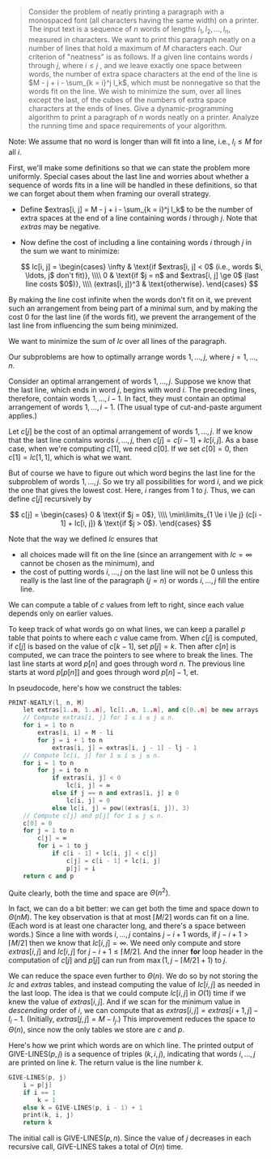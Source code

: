 > Consider the problem of neatly printing a paragraph with a monospaced font (all characters having the same width) on a printer. The input text is a sequence of $n$ words of lengths $l_1, l_2, \ldots, l_n$, measured in characters. We want to print this paragraph neatly on a number of lines that hold a maximum of $M$ characters each. Our criterion of "neatness" is as follows. If a given line contains words $i$ through $j$, where $i \le j$ , and we leave exactly one space between words, the number of extra space characters at the end of the line is $M - j + i - \sum_{k = i}^j l_k$, which must be nonnegative so that the words fit on the line. We wish to minimize the sum, over all lines except the last, of the cubes of the numbers of extra space characters at the ends of lines. Give a dynamic-programming algorithm to print a paragraph of $n$ words neatly on a printer. Analyze the running time and space requirements of your algorithm.

Note: We assume that no word is longer than will fit into a line, i.e., $l_i \le M$ for all $i$.

First, we'll make some definitions so that we can state the problem more uniformly. Special cases about the last line and worries about whether a sequence of words fits in a line will be handled in these definitions, so that we can forget about them when framing our overall strategy.

- Define $extras[i, j] = M - j + i - \sum_{k = i}^j l_k$ to be the number of extra spaces at the end of a line containing words $i$ through $j$. Note that $extras$ may be negative.
- Now define the cost of including a line containing words $i$ through $j$ in the sum we want to minimize:

    $$
    lc[i, j] =
    \begin{cases}
              \infty & \text{if $extras[i, j] < 0$ (i.e., words $i, \ldots, j$ don't fit)}, \\\\
                   0 & \text{if $j = n$ and $extras[i, j] \ge 0$ (last line costs $0$)}, \\\\
    (extras[i, j])^3 & \text{otherwise}.
    \end{cases}
    $$

By making the line cost infinite when the words don't fit on it, we prevent such an arrangement from being part of a minimal sum, and by making the cost $0$ for the last line (if the words fit), we prevent the arrangement of the last line from influencing the sum being minimized.

We want to minimize the sum of $lc$ over all lines of the paragraph.

Our subproblems are how to optimally arrange words $1, \ldots, j$, where $j = 1, \ldots, n$.

Consider an optimal arrangement of words $1, \ldots, j$. Suppose we know that the last line, which ends in word $j$, begins with word $i$. The preceding lines, therefore, contain words $1, \ldots, i - 1$. In fact, they must contain an optimal arrangement of words $1, \ldots, i - 1$. (The usual type of cut-and-paste argument applies.)

Let $c[j]$  be the cost of an optimal arrangement of words $1, \ldots, j$. If we know that the last line contains words $i, \ldots, j$, then $c[j] = c[i - 1] + lc[i, j]$. As a base case, when we're computing $c[1]$, we need $c[0]$. If we set $c[0] = 0$, then $c[1] = lc[1, 1]$, which is what we want.

But of course we have to figure out which word begins the last line for the subproblem of words $1, \ldots, j$. So we try all possibilities for word $i$, and we pick the one that gives the lowest cost. Here, $i$ ranges from $1$ to $j$. Thus, we can define $c[j]$ recursively by

$$
c[j] =
\begin{cases}
                                                0 & \text{if $j = 0$}, \\\\
\min\limits_{1 \le i \le j} (c[i - 1] + lc[i, j]) & \text{if $j > 0$}.
\end{cases}
$$

Note that the way we defined $lc$ ensures that

- all choices made will fit on the line (since an arrangement with $lc = \infty$ cannot be chosen as the minimum), and
- the cost of putting words $i, \ldots, j$ on the last line will not be $0$ unless this really is the last line of the paragraph ($j = n$) or words $i, \ldots, j$ fill the entire line.

We can compute a table of $c$ values from left to right, since each value depends only on earlier values.

To keep track of what words go on what lines, we can keep a parallel $p$ table that points to where each $c$ value came from. When $c[j]$ is computed, if $c[j]$ is based on the value of $c[k - 1]$, set $p[j] = k$. Then after $c[n]$ is computed, we can trace the pointers to see where to break the lines. The last line starts at word $p[n]$ and goes through word $n$. The previous line starts at word $p[p[n]]$ and goes through word $p[n] - 1$, et.

In pseudocode, here's how we construct the tables:

```cpp
PRINT-NEATLY(l, n, M)
    let extras[1..n, 1..n], lc[1..n, 1..n], and c[0..n] be new arrays   
    // Compute extras[i, j] for 1 ≤ i ≤ j ≤ n.
    for i = 1 to n
        extras[i, i] = M - li
        for j = i + 1 to n
            extras[i, j] = extras[i, j - 1] - lj - 1
    // Compute lc[i, j] for 1 ≤ i ≤ j ≤ n.
    for i = 1 to n
        for j = i to n
            if extras[i, j] < 0
                lc[i, j] = ∞
            else if j == n and extras[i, j] ≥ 0
                lc[i, j] = 0
            else lc[i, j] = pow((extras[i, j]), 3)
    // Compute c[j] and p[j] for 1 ≤ j ≤ n.
    c[0] = 0
    for j = 1 to n
        c[j] = ∞
        for i = 1 to j
            if c[i - 1] + lc[i, j] < c[j]
                c[j] = c[i - 1] + lc[i, j]
                p[j] = i
    return c and p
```

Quite clearly, both the time and space are $\Theta(n^2)$.

In fact, we can do a bit better: we can get both the time and space down to $\Theta(nM)$. The key observation is that at most $\lceil M / 2 \rceil$ words can fit on a line. (Each word is at least one character long, and there's a space between words.) Since a line with words $i, \ldots, j$ contains $j - i + 1$ words, if $j - i + 1 > \lceil M / 2 \rceil$ then we know that $lc[i, j] = \infty$. We need only compute and store $extras[i, j]$ and $lc[i, j]$ for $j - i + 1 \le \lceil M / 2 \rceil$. And the inner **for** loop header in the computation of $c[j]$ and $p[j]$ can run from $\max(1, j - \lceil M / 2 \rceil + 1)$ to $j$.

We can reduce the space even further to $\Theta(n)$. We do so by not storing the $lc$ and $extras$ tables, and instead computing the value of $lc[i, j]$ as needed in the last loop. The idea is that we could compute $lc[i, j]$ in $O(1)$ time if we knew the value of $extras[i, j]$. And if we scan for the minimum value in *descending* order of $i$, we can compute that as $extras[i, j] = extras[i + 1, j] - l_i - 1$. (Initially, $extras[j, j] = M - l_j$.) This improvement reduces the space to $\Theta(n)$, since now the only tables we store are $c$ and $p$.

Here's how we print which words are on which line. The printed output of $\text{GIVE-LINES}(p, j)$ is a sequence of triples $(k, i, j)$, indicating that words $i, \ldots, j$ are printed on line $k$. The return value is the line number $k$.

```cpp
GIVE-LINES(p, j)
    i = p[j]
    if i == 1
        k = 1
    else k = GIVE-LINES(p, i - 1) + 1
    print(k, i, j)
    return k
```

The initial call is $\text{GIVE-LINES}(p, n)$. Since the value of $j$ decreases in each recursive call, $\text{GIVE-LINES}$ takes a total of $O(n)$ time.
